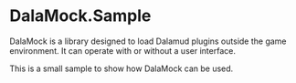 # DalaMock.Sample

DalaMock is a library designed to load Dalamud plugins outside the game environment. It can operate with or without a user interface.

This is a small sample to show how DalaMock can be used.